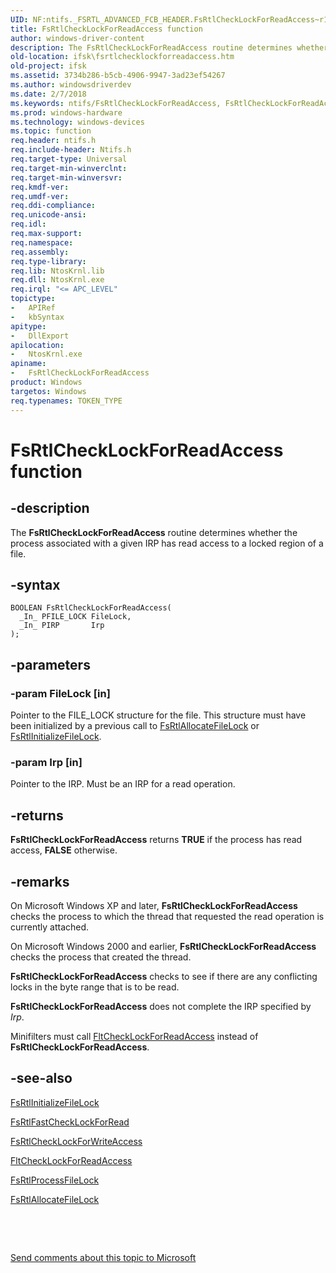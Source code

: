 ```yaml
---
UID: NF:ntifs._FSRTL_ADVANCED_FCB_HEADER.FsRtlCheckLockForReadAccess~r1
title: FsRtlCheckLockForReadAccess function
author: windows-driver-content
description: The FsRtlCheckLockForReadAccess routine determines whether the process associated with a given IRP has read access to a locked region of a file.
old-location: ifsk\fsrtlchecklockforreadaccess.htm
old-project: ifsk
ms.assetid: 3734b286-b5cb-4906-9947-3ad23ef54267
ms.author: windowsdriverdev
ms.date: 2/7/2018
ms.keywords: ntifs/FsRtlCheckLockForReadAccess, FsRtlCheckLockForReadAccess, fsrtlref_6ec3721a-c748-40c2-8469-336a56fd9eb6.xml, ifsk.fsrtlchecklockforreadaccess, FsRtlCheckLockForReadAccess routine [Installable File System Drivers]
ms.prod: windows-hardware
ms.technology: windows-devices
ms.topic: function
req.header: ntifs.h
req.include-header: Ntifs.h
req.target-type: Universal
req.target-min-winverclnt: 
req.target-min-winversvr: 
req.kmdf-ver: 
req.umdf-ver: 
req.ddi-compliance: 
req.unicode-ansi: 
req.idl: 
req.max-support: 
req.namespace: 
req.assembly: 
req.type-library: 
req.lib: NtosKrnl.lib
req.dll: NtosKrnl.exe
req.irql: "<= APC_LEVEL"
topictype:
-	APIRef
-	kbSyntax
apitype:
-	DllExport
apilocation:
-	NtosKrnl.exe
apiname:
-	FsRtlCheckLockForReadAccess
product: Windows
targetos: Windows
req.typenames: TOKEN_TYPE
---
```


# FsRtlCheckLockForReadAccess function


## -description


The <b>FsRtlCheckLockForReadAccess</b> routine determines whether the process associated with a given IRP has read access to a locked region of a file.


## -syntax


````
BOOLEAN FsRtlCheckLockForReadAccess(
  _In_ PFILE_LOCK FileLock,
  _In_ PIRP       Irp
);
````


## -parameters




### -param FileLock [in]

Pointer to the FILE_LOCK structure for the file. This structure must have been initialized by a previous call to <a href="..\ntifs\nf-ntifs-_fsrtl_advanced_fcb_header-fsrtlallocatefilelock~r1.md">FsRtlAllocateFileLock</a> or <a href="..\ntifs\nf-ntifs-_fsrtl_advanced_fcb_header-fsrtlinitializefilelock~r2.md">FsRtlInitializeFileLock</a>.


### -param Irp [in]

Pointer to the IRP. Must be an IRP for a read operation.


## -returns



<b>FsRtlCheckLockForReadAccess</b> returns <b>TRUE</b> if the process has read access, <b>FALSE</b> otherwise.




## -remarks



On Microsoft Windows XP and later, <b>FsRtlCheckLockForReadAccess</b> checks the process to which the thread that requested the read operation is currently attached. 

On Microsoft Windows 2000 and earlier, <b>FsRtlCheckLockForReadAccess</b> checks the process that created the thread. 

<b>FsRtlCheckLockForReadAccess</b> checks to see if there are any conflicting locks in the byte range that is to be read.

<b>FsRtlCheckLockForReadAccess</b> does not complete the IRP specified by <i>Irp</i>. 

Minifilters must call <a href="..\fltkernel\nf-fltkernel-fltchecklockforreadaccess.md">FltCheckLockForReadAccess</a> instead of <b>FsRtlCheckLockForReadAccess</b>. 




## -see-also

<a href="..\ntifs\nf-ntifs-_fsrtl_advanced_fcb_header-fsrtlinitializefilelock~r2.md">FsRtlInitializeFileLock</a>



<a href="..\ntifs\nf-ntifs-_fsrtl_advanced_fcb_header-fsrtlfastchecklockforread~r5.md">FsRtlFastCheckLockForRead</a>



<a href="..\ntifs\nf-ntifs-_fsrtl_advanced_fcb_header-fsrtlchecklockforwriteaccess~r1.md">FsRtlCheckLockForWriteAccess</a>



<a href="..\fltkernel\nf-fltkernel-fltchecklockforreadaccess.md">FltCheckLockForReadAccess</a>



<a href="..\ntifs\nf-ntifs-_fsrtl_advanced_fcb_header-fsrtlprocessfilelock~r2.md">FsRtlProcessFileLock</a>



<a href="..\ntifs\nf-ntifs-_fsrtl_advanced_fcb_header-fsrtlallocatefilelock~r1.md">FsRtlAllocateFileLock</a>



 

 

<a href="mailto:wsddocfb@microsoft.com?subject=Documentation%20feedback [ifsk\ifsk]:%20FsRtlCheckLockForReadAccess routine%20 RELEASE:%20(2/7/2018)&amp;body=%0A%0APRIVACY STATEMENT%0A%0AWe use your feedback to improve the documentation. We don't use your email address for any other purpose, and we'll remove your email address from our system after the issue that you're reporting is fixed. While we're working to fix this issue, we might send you an email message to ask for more info. Later, we might also send you an email message to let you know that we've addressed your feedback.%0A%0AFor more info about Microsoft's privacy policy, see http://privacy.microsoft.com/en-us/default.aspx." title="Send comments about this topic to Microsoft">Send comments about this topic to Microsoft</a>

